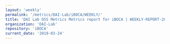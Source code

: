 ```yaml
---
layout: 'weekly'
permalink: '/metrics/DAI-Lab/iBOCA/WEEKLY/'
title: 'DAI Lab OSS Metrics Metrics report for iBOCA | WEEKLY-REPORT-2019-03-24'
organization: 'DAI-Lab'
repository: 'iBOCA'
current_date: '2019-03-24'
---
```

